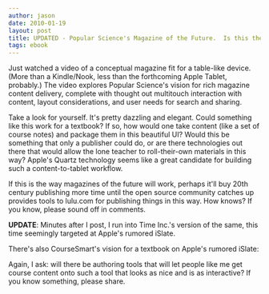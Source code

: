 ```yaml
---
author: jason
date: 2010-01-19
layout: post
title: UPDATED - Popular Science's Magazine of the Future.  Is this the Textbook of the  Future, too?
tags: ebook
---
```


Just watched a video of a conceptual magazine fit for a table-like device. (More than a Kindle/Nook, less than the forthcoming Apple Tablet, probably.) The video explores Popular Science's vision for rich magazine content delivery, complete with thought out multitouch interaction with content, layout considerations, and user needs for search and sharing.

Take a look for yourself. It's pretty dazzling and elegant. Could something like this work for a textbook? If so, how would one take content (like a set of course notes) and package them in this beautiful UI? Would this be something that only a publisher could do, or are there technologies out there that would allow the lone teacher to roll-their-own materials in this way? Apple's Quartz technology seems like a great candidate for building such a content-to-tablet workflow.

If this is the way magazines of the future will work, perhaps it'll buy 20th century publishing more time until the open source community catches up provides tools to lulu.com for publishing things in this way. How knows? If you know, please sound off in comments.

**UPDATE**:  Minutes after I post, I run into Time Inc.'s version of the same, this time seemingly targeted at Apple's rumored iSlate.

There's also CourseSmart's vision for a textbook on Apple's rumored iSlate:

Again, I ask:  will there be authoring tools that will let people like me get course content onto such a tool that looks as nice and is as interactive?  If you know something, please share.

